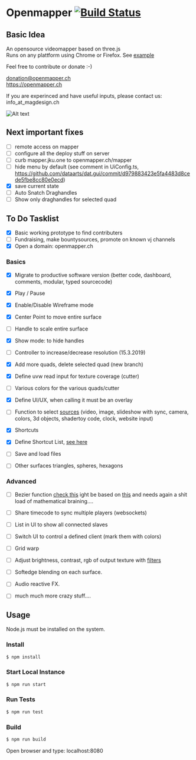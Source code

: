 # Openmapper  [![Build Status](https://travis-ci.org/magdesign/MAGmapper.svg?branch=master)](https://travis-ci.org/magdesign/MAGmapper)


## Basic Idea
An opensource videomapper based on three.js</br>
Runs on any plattform using Chrome or Firefox.
See [example](https://mapper.jku.one/)

Feel free to contribute or donate :-) </br>

donation@openmapper.ch</br>
https://openmapper.ch</br>

If you are experinced and have useful inputs, please contact us: info_at_magdesign.ch

![Alt text](https://github.com/magdesign/MAGmapper/blob/master/doc/Layout/Layout_01_MappingMode.png?raw=true "Optional Title")

## Next important fixes
- [ ] remote access on mapper
- [ ] configure all the deploy stuff on server
- [ ] curb mapper.jku.one to openmapper.ch/mapper
- [ ] hide menu by default (see comment in UiConfig.ts, https://github.com/dataarts/dat.gui/commit/d979883423e5fa4483d8cede5fbe8cc80e0ecd)
- [x] save current state
- [ ] Auto Snatch Draghandles
- [ ] Show only draghandles for selected quad

## To Do Tasklist

- [x] Basic working prototype to find contributers
- [ ] Fundraising, make bountysources, promote on known vj channels
- [x] Open a domain: openmapper.ch 

### Basics
- [x] Migrate to productive software version (better code, dashboard, comments, modular, typed sourcecode)
- [x] Play / Pause
- [x] Enable/Disable Wireframe mode
- [x] Center Point to move entire surface
- [ ] Handle to scale entire surface
- [x] Show mode: to hide handles
- [ ] Controller to increase/decrease resolution (15.3.2019)
- [x] Add more quads, delete selected quad (new branch)
- [x] Define uvw read input for texture coverage (cutter)
- [ ] Various colors for the various quads/cutter
- [x] Define UI/UX, when calling it must be an overlay
- [ ] Function to select [sources](https://threejs.org/docs/#api/textures/VideoTexture) (video, image, slideshow with sync, camera, colors, 3d objects, shadertoy code, clock, website input)
- [X] Shortcuts
- [x] Define Shortcut List, [see here](https://github.com/magdesign/MAGmapper/blob/master/doc/Keymap.md)
- [ ] Save and load files
- [ ] Other surfaces triangles, spheres, hexagons


### Advanced
- [ ] Bezier function [check this](https://computergraphics.stackexchange.com/questions/3764/apply-distortion-to-b%C3%A9zier-surface?answertab=votes#tab-top) ight be based on [this](https://pomax.github.io/bezierjs/) and needs again a shit load of mathematical braining....
- [ ] Share timecode to sync multiple players (websockets)
- [ ] List in UI to show all connected slaves
- [ ] Switch UI to control a defined client (mark them with colors)
- [ ] Grid warp
- [ ] Adjust brightness, contrast, rgb of output texture with [filters](https://threejs.org/examples/?q=filt#webgl_materials_texture_filters)
- [ ] Softedge blending on each surface.
- [ ] Audio reactive FX.

- [ ] much much more crazy stuff....



## Usage

Node.js must be installed on the system.

### Install
```sh
$ npm install
```

### Start Local Instance
```sh
$ npm run start
```

### Run Tests
```sh
$ npm run test
```


### Build
```sh
$ npm run build
```

Open browser and type: localhost:8080
